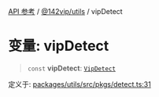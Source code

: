 [API 参考](../wiki/Home) / [@142vip/utils](../wiki/@142vip.utils) / vipDetect

# 变量: vipDetect

> `const` **vipDetect**: [`VipDetect`](../wiki/@142vip.utils.%E7%B1%BB.VipDetect)

定义于: [packages/utils/src/pkgs/detect.ts:31](https://github.com/142vip/core-x/blob/58a4aca72f73ebc92491a458c9b83754486dc296/packages/utils/src/pkgs/detect.ts#L31)
